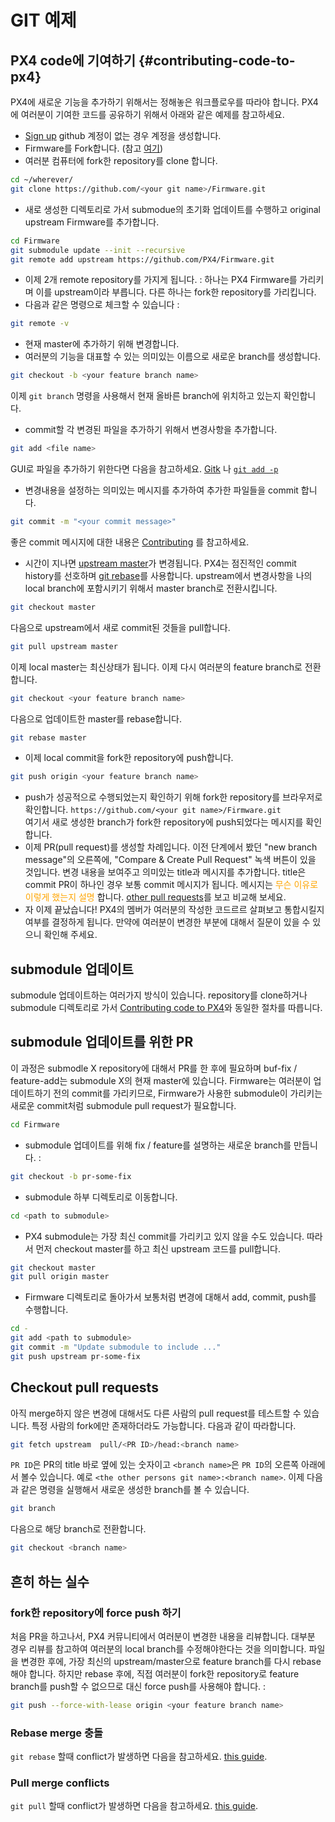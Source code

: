 # GIT 예제

## PX4 code에 기여하기 {#contributing-code-to-px4}

PX4에 새로운 기능을 추가하기 위해서는 정해놓은 워크플로우를 따라야 합니다. PX4에 여러분이 기여한 코드를 공유하기 위해서 아래와 같은 예제를 참고하세요.

* [Sign up](https://github.com/join) github 계정이 없는 경우 계정을 생성합니다.
* Firmware를 Fork합니다. (참고 [여기](https://help.github.com/articles/fork-a-repo/#fork-an-example-repository))
* 여러분 컴퓨터에 fork한 repository를 clone 합니다.<br>
```sh
cd ~/wherever/
git clone https://github.com/<your git name>/Firmware.git
```
* 새로 생성한 디렉토리로 가서 submodue의 초기화 업데이트를 수행하고 original upstream Firmware를 추가합니다.<br>
```sh
cd Firmware
git submodule update --init --recursive
git remote add upstream https://github.com/PX4/Firmware.git
```
* 이제 2개 remote repository를 가지게 됩니다. : 하나는 PX4 Firmware를 가리키며 이를 upstream이라 부릅니다. 다른 하나는 fork한 repository를 가리킵니다.
* 다음과 같은 명령으로 체크할 수 있습니다 :
```sh
git remote -v
```
* 현재 master에 추가하기 위해 변경합니다.
* 여러분의 기능을 대표할 수 있는 의미있는 이름으로 새로운 branch를 생성합니다.<br>
```sh
git checkout -b <your feature branch name>
```
이제 ```git branch``` 명령을 사용해서 현재 올바른 branch에 위치하고 있는지 확인합니다.
* commit할 각 변경된 파일을 추가하기 위해서 변경사항을 추가합니다.<br>
```sh
git add <file name>
```
GUI로 파일을 추가하기 위한다면 다음을 참고하세요. [Gitk](https://git-scm.com/book/en/v2/Git-in-Other-Environments-Graphical-Interfaces) 나 [```git add -p```](http://nuclearsquid.com/writings/git-add/)
* 변경내용을 설정하는 의미있는 메시지를 추가하여 추가한 파일들을 commit 합니다.<br>
```sh
git commit -m "<your commit message>"
```
좋은 commit 메시지에 대한 내용은 [Contributing](../contribute/README.md) 를 참고하세요.
* 시간이 지나면 [upstream master](https://github.com/PX4/Firmware.git)가 변경됩니다. PX4는 점진적인 commit history를 선호하며 [git rebase](https://git-scm.com/book/de/v1/Git-Branching-Rebasing)를 사용합니다. upstream에서 변경사항을 나의 local branch에 포함시키기 위해서 master branch로 전환시킵니다.<br>
```sh
git checkout master
```
다음으로 upstream에서 새로 commit된 것들을 pull합니다.<br>
```sh
git pull upstream master
```
이제 local master는 최신상태가 됩니다. 이제 다시 여러분의 feature branch로 전환합니다.<br>
```sh
git checkout <your feature branch name>
```
다음으로 업데이트한 master를 rebase합니다.<br>
```sh
git rebase master
```
* 이제 local commit을 fork한 repository에 push합니다.<br>
```sh
git push origin <your feature branch name>
```
* push가 성공적으로 수행되었는지 확인하기 위해 fork한 repository를 브라우저로 확인합니다. ```https://github.com/<your git name>/Firmware.git```<br>
여기서 새로 생성한 branch가 fork한 repository에 push되었다는 메시지를 확인합니다.
* 이제 PR(pull request)를 생성할 차례입니다. 이전 단계에서 봤던 "new branch message"의 오른쪽에, "Compare & Create Pull Request" 녹색 버튼이 있을 것입니다. 변경 내용을 보여주고 의미있는 title과 메시지를 추가합니다. title은 commit PR이 하나인 경우 보통 commit 메시지가 됩니다. 메시지는 <span style="color:orange">무슨 이유로 이렇게 했는지 설명</span> 합니다. [other pull requests](https://github.com/PX4/Firmware/pulls)를 보고 비교해 보세요.
* 자 이제 끝났습니다! PX4의 멤버가 여러분의 작성한 코드르르 살펴보고 통합시킬지 여부를 결정하게 됩니다. 만약에 여러분이 변경한 부분에 대해서 질문이 있을 수 있으니 확인해 주세요.

## submodule 업데이트

submodule 업데이트하는 여러가지 방식이 있습니다. repository를 clone하거나 submodule 디렉토리로 가서 [Contributing code to PX4](#contributing-code-to-px4)와 동일한 절차를 따릅니다.

## submodule 업데이트를 위한 PR

이 과정은 submodle X repository에 대해서 PR를 한 후에 필요하며 buf-fix / feature-add는 submodule X의 현재 master에 있습니다. Firmware는 여러분이 업데이트하기 전의 commit를 가리키므로, Firmware가 사용한 submodule이 가리키는 새로운 commit처럼 submodule pull request가 필요합니다.
```sh
cd Firmware
```
* submodule 업데이트를 위해 fix / feature를 설명하는 새로운 branch를 만듭니다. :
```sh
git checkout -b pr-some-fix
```
* submodule 하부 디렉토리로 이동합니다.
```sh
cd <path to submodule>
```
* PX4 submodule는 가장 최신 commit를 가리키고 있지 않을 수도 있습니다. 따라서 먼저 checkout master를 하고 최신 upstream 코드를 pull합니다.
```sh
git checkout master
git pull origin master
```
* Firmware 디렉토리로 돌아가서 보통처럼 변경에 대해서 add, commit, push를 수행합니다.
```sh
cd -
git add <path to submodule>
git commit -m "Update submodule to include ..."
git push upstream pr-some-fix
```

## Checkout pull requests

아직 merge하지 않은 변경에 대해서도 다른 사람의 pull request를 테스트할 수 있습니다. 특정 사람의 fork에만 존재하더라도 가능합니다. 다음과 같이 따라합니다.
```sh
git fetch upstream  pull/<PR ID>/head:<branch name>
```
```PR ID```은 PR의 title 바로 옆에 있는 숫자이고 ```<branch name>```은 ```PR ID```의 오른쪽 아래에서 볼수 있습니다. 예로 ```<the other persons git name>:<branch name>```. 이제 다음과 같은 명령을 실행해서 새로운 생성한 branch를 볼 수 있습니다.
```sh
git branch
```
다음으로 해당 branch로 전환합니다.
```sh
git checkout <branch name>
```

## 흔히 하는 실수

### fork한 repository에 force push 하기

처음 PR을 하고나서, PX4 커뮤니티에서 여러분이 변경한 내용을 리뷰합니다. 대부분 경우 리뷰를 참고하여 여러분의 local branch를 수정해야한다는 것을 의미합니다. 파일을 변경한 후에, 가장 최신의 upstream/master으로 feature branch를 다시 rebase해야 합니다. 하지만 rebase 후에, 직접 여러분이 fork한 repository로 feature branch를 push할 수 없으므로 대신 force push를 사용해야 합니다. :
```sh
git push --force-with-lease origin <your feature branch name>
```

### Rebase merge 충돌

```git rebase``` 할때 conflict가 발생하면 다음을 참고하세요. [this guide](https://help.github.com/articles/resolving-merge-conflicts-after-a-git-rebase/).

### Pull merge conflicts

```git pull``` 할때 conflict가 발생하면 다음을 참고하세요. [this guide](https://help.github.com/articles/resolving-a-merge-conflict-using-the-command-line/#competing-line-change-merge-conflicts).
